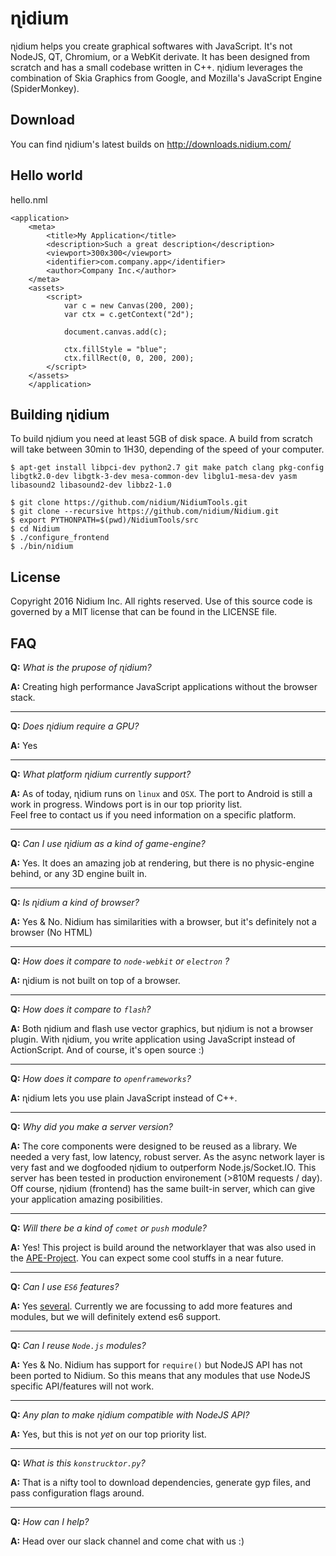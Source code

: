 # ɳidium

ɳidium helps you create graphical softwares with JavaScript. It's not NodeJS, QT, Chromium, or a WebKit derivate. It has been designed from scratch and has a small codebase written in C++. ɳidium leverages the combination of Skia Graphics from Google, and Mozilla's JavaScript Engine (SpiderMonkey). 

## Download

You can find ɳidium's latest builds on http://downloads.nidium.com/

## Hello world

hello.nml

```
<application>
    <meta>
        <title>My Application</title>
        <description>Such a great description</description>
        <viewport>300x300</viewport>
        <identifier>com.company.app</identifier>
        <author>Company Inc.</author>
    </meta>
    <assets>
        <script>
            var c = new Canvas(200, 200);
            var ctx = c.getContext("2d");

            document.canvas.add(c);

            ctx.fillStyle = "blue";
            ctx.fillRect(0, 0, 200, 200);
        </script>
    </assets>
    </application>
```

## Building ɳidium

To build ɳidium you need at least 5GB of disk space. A build from scratch will take between 30min to 1H30, depending of the speed of your computer.

```
$ apt-get install libpci-dev python2.7 git make patch clang pkg-config libgtk2.0-dev libgtk-3-dev mesa-common-dev libglu1-mesa-dev yasm libasound2 libasound2-dev libbz2-1.0

$ git clone https://github.com/nidium/NidiumTools.git
$ git clone --recursive https://github.com/nidium/Nidium.git
$ export PYTHONPATH=$(pwd)/NidiumTools/src
$ cd Nidium
$ ./configure_frontend
$ ./bin/nidium
```

## License

Copyright 2016 Nidium Inc. All rights reserved.
Use of this source code is governed by a MIT license that can be found in the LICENSE file.

## FAQ

**Q:** _What is the prupose of ɳidium?_

**A:** Creating high performance JavaScript applications without the browser stack.

---

**Q:** _Does ɳidium require a GPU?_

**A:** Yes

---

**Q:** _What platform ɳidium currently support?_

**A:** As of today, ɳidium runs on `linux` and `OSX`. The port to Android is still a work in progress. Windows port is in our top priority list.  
Feel free to contact us if you need information on a specific platform.

---

**Q:** _Can I use ɳidium as a kind of game-engine?_

**A:** Yes. It does an amazing job at rendering, but there is no physic-engine behind, or any 3D engine built in.

---

**Q:** _Is ɳidium a kind of browser?_

**A:** Yes & No. Nidium has similarities with a browser, but it's definitely not a browser (No HTML)

---

**Q:** _How does it compare to `node-webkit` or `electron` ?_

**A:**  ɳidium is not built on top of a browser.

---

**Q:** _How does it compare to `flash`?_

**A:** Both ɳidium and flash use vector graphics, but ɳidium is not a browser plugin. With ɳidium, you write application using JavaScript instead of ActionScript. And of course, it's open source :)

---

**Q:** _How does it compare to `openframeworks`?_

**A:** ɳidium lets you use plain JavaScript instead of C++.

---

**Q:** _Why did you make a server version?_

**A:** The core components were designed to be reused as a library.
   We needed a very fast, low latency, robust server. As the async network layer is very fast and we dogfooded ɳidium to outperform Node.js/Socket.IO. 
   This server has been tested in production environement (>810M requests / day).
   Off course, ɳidium (frontend) has the same built-in server, which can give your application amazing posibilities.

---

**Q:** _Will there be a kind of `comet` or `push` module?_

**A:** Yes! This project is build around the networklayer that was also used in the
   [APE-Project](http://ape-project.org/). You can expect some cool stuffs in a near future.

---

**Q:** _Can I use `ES6` features?_

**A:** Yes [several](https://kangax.github.io/compat-table/es6/#firefox31). Currently 
   we are focussing to add more features and modules, but we will definitely 
   extend es6 support.

---

**Q:** _Can I reuse `Node.js` modules?_

**A:** Yes & No. Nidium has support for `require()` but NodeJS API has not been ported to Nidium. So this means that any modules that use NodeJS specific API/features will not work.

---

**Q:** _Any plan to make ɳidium compatible with NodeJS API?_

**A:** Yes, but this is not _yet_ on our top priority list. 

---

**Q:** _What is this `konstrucktor.py`?_

**A:** That is a nifty tool to download dependencies, generate gyp files, and pass 
   configuration flags around.

---

**Q:** _How can I help?_

**A:** Head over our slack channel and come chat with us :)
